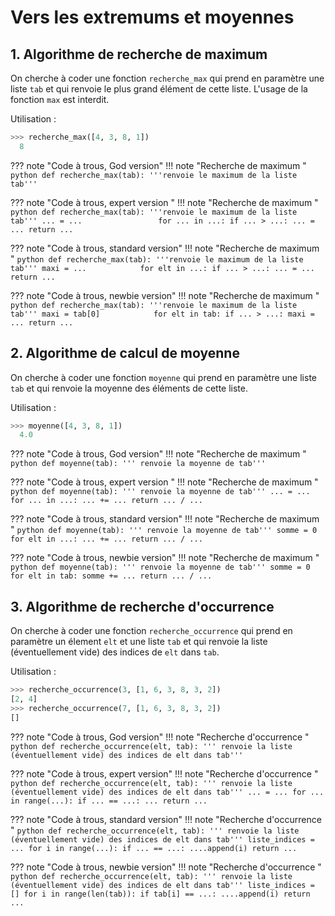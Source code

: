 # Vers les extremums et moyennes


## 1. Algorithme de recherche de maximum

On cherche à coder une fonction `recherche_max` qui prend en paramètre une liste `tab` et qui renvoie le plus grand élément de cette liste. L'usage de la fonction `max` est interdit.

Utilisation :
```python
>>> recherche_max([4, 3, 8, 1])
  8
```

??? note "Code à trous, God version" 
    !!! note "Recherche de maximum "
        ```python
        def recherche_max(tab):
            '''renvoie le maximum de la liste tab'''
        ```

??? note "Code à trous, expert version " 
    !!! note "Recherche de maximum "
        ```python
        def recherche_max(tab):
            '''renvoie le maximum de la liste tab'''
            ... = ...                
            for ... in ...:
                if ... > ...:
                    ... = ...
            return ...
        ```

??? note "Code à trous, standard version"
    !!! note "Recherche de maximum "
        ```python
        def recherche_max(tab):
            '''renvoie le maximum de la liste tab'''
            maxi = ...           
            for elt in ...:
                if ... > ...:
                    ... = ...
            return ...
        ```



??? note "Code à trous, newbie version"
    !!! note "Recherche de maximum "
        ```python
        def recherche_max(tab):
            '''renvoie le maximum de la liste tab'''
            maxi = tab[0]           
            for elt in tab:
                if ... > ...:
                    maxi = ...
            return ...
        ```
        



## 2. Algorithme de calcul de moyenne

On cherche à coder une fonction `moyenne` qui prend en paramètre une liste `tab` et qui renvoie la moyenne des éléments de cette liste.

Utilisation :
```python
>>> moyenne([4, 3, 8, 1])
  4.0
```

??? note "Code à trous, God version" 
    !!! note "Recherche de maximum "
        ```python
        def moyenne(tab):
            ''' renvoie la moyenne de tab'''
        ```

??? note "Code à trous, expert version " 
    !!! note "Recherche de maximum "
        ```python
        def moyenne(tab):
            ''' renvoie la moyenne de tab'''
            ... = ...
            for ... in ...:
                ... += ...
            return ... / ...
        ```

??? note "Code à trous, standard version"
    !!! note "Recherche de maximum "
        ```python
        def moyenne(tab):
            ''' renvoie la moyenne de tab'''
            somme = 0
            for elt in ...:
                ... += ...
            return ... / ...
        ```


??? note "Code à trous, newbie version"
    !!! note "Recherche de maximum "
        ```python
        def moyenne(tab):
            ''' renvoie la moyenne de tab'''
            somme = 0
            for elt in tab:
                somme += ...
            return ... / ...
        ```
    


## 3. Algorithme de recherche d'occurrence

On cherche à coder une fonction `recherche_occurrence` qui prend en paramètre un élement ```elt``` et une liste `tab` et qui renvoie la liste (éventuellement vide) des indices de ```elt``` dans ```tab```.

Utilisation :
```python
>>> recherche_occurrence(3, [1, 6, 3, 8, 3, 2])
[2, 4]
>>> recherche_occurrence(7, [1, 6, 3, 8, 3, 2])
[]

```

??? note "Code à trous, God version" 
    !!! note "Recherche d'occurrence "
        ```python
        def recherche_occurrence(elt, tab):
            ''' renvoie la liste (éventuellement vide)
            des indices de elt dans tab'''
        ```


??? note "Code à trous, expert version" 
    !!! note "Recherche d'occurrence "
        ```python
        def recherche_occurrence(elt, tab):
            ''' renvoie la liste (éventuellement vide)
            des indices de elt dans tab'''
            ... = ...
            for ... in range(...):
                if ... == ...:
                    ...
            return ...
        ```



??? note "Code à trous, standard version" 
    !!! note "Recherche d'occurrence "
        ```python
        def recherche_occurrence(elt, tab):
            ''' renvoie la liste (éventuellement vide)
            des indices de elt dans tab'''
            liste_indices = ...
            for i in range(...):
                if ... == ...:
                    ....append(i)
            return ...
        ```


??? note "Code à trous, newbie version" 
    !!! note "Recherche d'occurrence "
        ```python
        def recherche_occurrence(elt, tab):
            ''' renvoie la liste (éventuellement vide)
            des indices de elt dans tab'''
            liste_indices = []
            for i in range(len(tab)):
                if tab[i] == ...:
                    ....append(i)
            return ...
        ```


